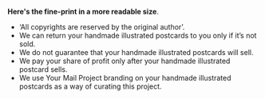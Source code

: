 **Here's the fine-print in a more readable size**.

- ‘All copyrights are reserved by the original author’.
- We can return your handmade illustrated postcards to you only if it’s not sold.
- We do not guarantee that your handmade illustrated postcards will sell.
- We pay your share of profit only after your handmade illustrated postcard sells.
- We use Your Mail Project branding on your handmade illustrated postcards as a way of curating this project.
